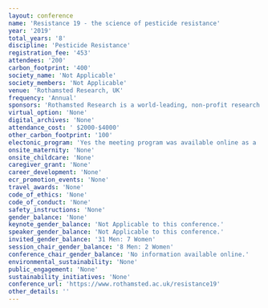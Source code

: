 ```yaml
---
layout: conference 
name: 'Resistance 19 - the science of pesticide resistance'
year: '2019'
total_years: '8'
discipline: 'Pesticide Resistance'
registration_fee: '453'
attendees: '200'
carbon_footprint: '400'
society_name: 'Not Applicable'
society_members: 'Not Applicable'
venue: 'Rothamsted Research, UK'
frequency: 'Annual'
sponsors: 'Rothamsted Research is a world-leading, non-profit research centre that focuses on strategic agricultural science to the benefit of farmers and society worldwide.'
virtual_option: 'None'
digital_archives: 'None'
attendance_cost: ' $2000-$4000'
other_carbon_footprint: '100'
electonic_program: 'Yes the meeting program was available online as a .docx file on the conference website.'
onsite_maternity: 'None'
onsite_childcare: 'None'
caregiver_grant: 'None'
career_development: 'None'
ecr_promotion_events: 'None'
travel_awards: 'None'
code_of_ethics: 'None'
code_of_conduct: 'None'
safety_instructions: 'None'
gender_balance: 'None'
keynote_gender_balance: 'Not Applicable to this conference.'
speaker_gender_balance: 'Not Applicable to this conference.'
invited_gender_balance: '31 Men: 7 Women'
session_chair_gender_balance: '8 Men: 2 Women'
conference_chair_gender_balance: 'No information available online.'
environmental_sustainability: 'None'
public_engagement: 'None'
sustainability_initiatives: 'None'
conference_url: 'https://www.rothamsted.ac.uk/resistance19'
other_details: ''
---
```

